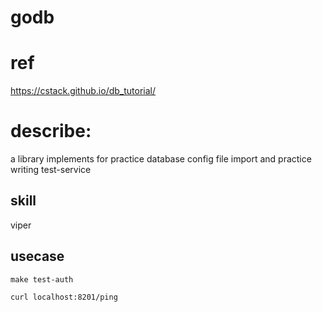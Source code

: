 # godb

# ref

https://cstack.github.io/db_tutorial/

# describe:

a library implements for practice database config file import and practice writing test-service

## skill

viper

## usecase

```
make test-auth
```

```
curl localhost:8201/ping
```

